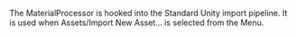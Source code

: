 The MaterialProcessor is hooked into the Standard Unity import pipeline. It is used when Assets/Import New Asset... is selected from the Menu.
